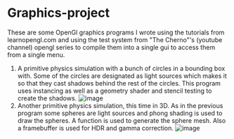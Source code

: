# Graphics-project
These are some OpenGl graphics programs I wrote using the tutorials from learnopengl.com and using the test system 
from "The Cherno"'s (youtube channel) opengl series to compile them into a single gui to access them from a single menu. 
1. A primitive physics simulation with a bunch of circles in a bounding box with. Some of the circles are designated as light sources which makes it so that they cast shadows behind the rest of the circles.
This program uses instancing as well as a geometry shader and stencil testing to create the shadows.
![image](https://user-images.githubusercontent.com/115482242/194908546-793368c2-7f5d-472c-9cfa-56e1c54008f4.png)
2. Another primitive physics simulation, this time in 3D. As in the previous program some spheres are light sources and phong shading is used to draw the spheres. A function is used to generate the sphere mesh. Also a framebuffer is used for HDR and gamma correction.
![image](https://user-images.githubusercontent.com/115482242/194909237-f1a44108-cd30-4d45-bcb5-a792741966b9.png)
